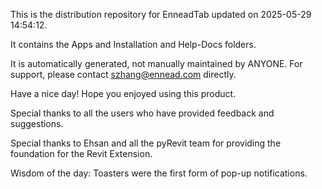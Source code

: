 This is the distribution repository for EnneadTab updated on 2025-05-29 14:54:12.

It contains the Apps and Installation and Help-Docs folders.

It is automatically generated, not manually maintained by ANYONE.
For support, please contact szhang@ennead.com directly.

Have a nice day! Hope you enjoyed using this product.

Special thanks to all the users who have provided feedback and suggestions.

Special thanks to Ehsan and all the pyRevit team for providing the foundation for the Revit Extension.



Wisdom of the day:
Toasters were the first form of pop-up notifications.
